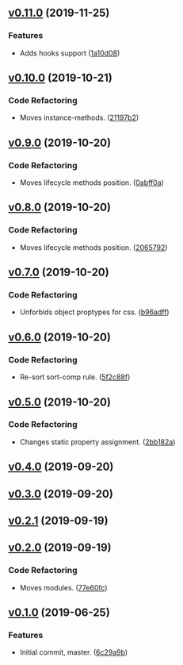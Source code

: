 <a name="v0.11.0"></a>
## [v0.11.0](https://github.com/alexseitsinger/eslint-config-react/compare/v0.10.0...v0.11.0) (2019-11-25)

### Features
- Adds hooks support ([1a10d08](https://github.com/alexseitsinger/eslint-config-react/commit/1a10d084e0f1e20c5704c9ccb96d77625661f756))


<a name="v0.10.0"></a>
## [v0.10.0](https://github.com/alexseitsinger/eslint-config-react/compare/v0.9.0...v0.10.0) (2019-10-21)

### Code Refactoring
- Moves instance-methods. ([21197b2](https://github.com/alexseitsinger/eslint-config-react/commit/21197b2df950021636807f66cf33372f68d431f1))


<a name="v0.9.0"></a>
## [v0.9.0](https://github.com/alexseitsinger/eslint-config-react/compare/v0.8.0...v0.9.0) (2019-10-20)

### Code Refactoring
- Moves lifecycle methods position. ([0abff0a](https://github.com/alexseitsinger/eslint-config-react/commit/0abff0af29fcd257c18bc233cc9f2ec51e5a964d))


<a name="v0.8.0"></a>
## [v0.8.0](https://github.com/alexseitsinger/eslint-config-react/compare/v0.7.0...v0.8.0) (2019-10-20)

### Code Refactoring
- Moves lifecycle methods position. ([2065792](https://github.com/alexseitsinger/eslint-config-react/commit/2065792059ed427d0c1557c66c071d6bd2ee03bb))


<a name="v0.7.0"></a>
## [v0.7.0](https://github.com/alexseitsinger/eslint-config-react/compare/v0.6.0...v0.7.0) (2019-10-20)

### Code Refactoring
- Unforbids object proptypes for css. ([b96adff](https://github.com/alexseitsinger/eslint-config-react/commit/b96adff09f174ce1d53a3c8c595aa58383ac0312))


<a name="v0.6.0"></a>
## [v0.6.0](https://github.com/alexseitsinger/eslint-config-react/compare/v0.5.0...v0.6.0) (2019-10-20)

### Code Refactoring
- Re-sort sort-comp rule. ([5f2c88f](https://github.com/alexseitsinger/eslint-config-react/commit/5f2c88fe1bbbf00a8080bc41a26ae0c4160cbfbe))


<a name="v0.5.0"></a>
## [v0.5.0](https://github.com/alexseitsinger/eslint-config-react/compare/v0.4.0...v0.5.0) (2019-10-20)

### Code Refactoring
- Changes static property assignment. ([2bb182a](https://github.com/alexseitsinger/eslint-config-react/commit/2bb182a8c51ccb5755448986d0d0b3d88a042080))


<a name="v0.4.0"></a>
## [v0.4.0](https://github.com/alexseitsinger/eslint-config-react/compare/v0.3.0...v0.4.0) (2019-09-20)


<a name="v0.3.0"></a>
## [v0.3.0](https://github.com/alexseitsinger/eslint-config-react/compare/v0.2.1...v0.3.0) (2019-09-20)


<a name="v0.2.1"></a>
## [v0.2.1](https://github.com/alexseitsinger/eslint-config-react/compare/v0.2.0...v0.2.1) (2019-09-19)


<a name="v0.2.0"></a>
## [v0.2.0](https://github.com/alexseitsinger/eslint-config-react/compare/v0.1.0...v0.2.0) (2019-09-19)

### Code Refactoring
- Moves modules. ([77e60fc](https://github.com/alexseitsinger/eslint-config-react/commit/77e60fc8057fe63f94464eb158477a076ef973ed))


<a name="v0.1.0"></a>
## [v0.1.0](https://github.com/alexseitsinger/eslint-config-react/compare/6c29a9b6903847728b0080a7c856e92661769fe8...v0.1.0) (2019-06-25)

### Features
- Initial commit, master. ([6c29a9b](https://github.com/alexseitsinger/eslint-config-react/commit/6c29a9b6903847728b0080a7c856e92661769fe8))


